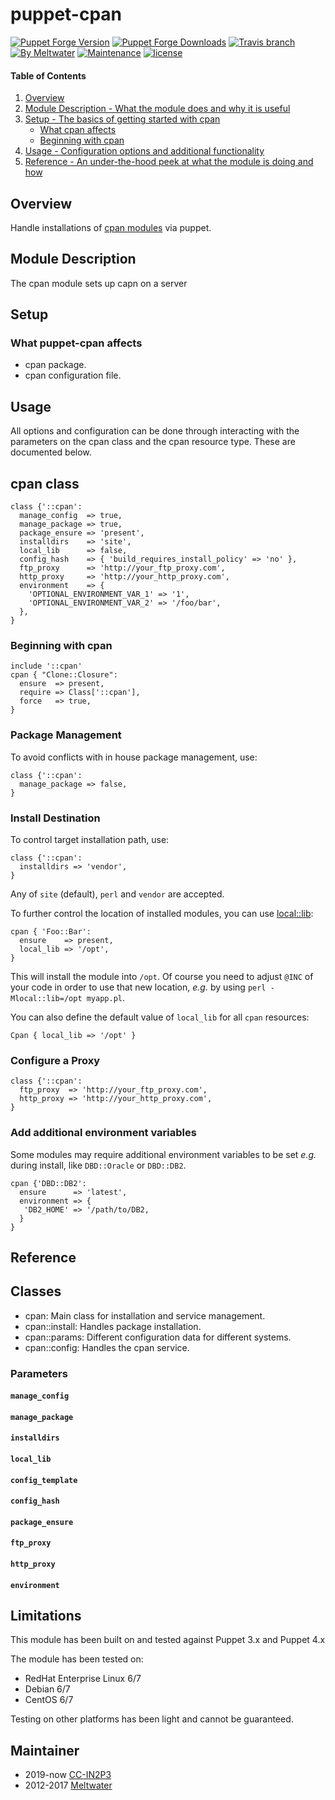 # puppet-cpan

[![Puppet Forge Version](http://img.shields.io/puppetforge/v/ccin2p3/cpan.svg)](https://forge.puppetlabs.com/ccin2p3/cpan)
[![Puppet Forge Downloads](http://img.shields.io/puppetforge/dt/ccin2p3/cpan.svg)](https://forge.puppetlabs.com/ccin2p3/cpan)
[![Travis branch](https://img.shields.io/travis/ccin2p3/puppet-cpan/master.svg)](https://travis-ci.org/ccin2p3/puppet-cpan)
[![By Meltwater](https://img.shields.io/badge/by-meltwater-28bbbb.svg)](http://underthehood.meltwater.com/)
[![Maintenance](https://img.shields.io/maintenance/yes/2016.svg)](https://github.com/ccin2p3/puppet-cpan/commits/master)
[![license](https://img.shields.io/github/license/ccin2p3/puppet-cpan.svg)](https://github.com/ccin2p3/puppet-cpan/blob/master/LICENSE)

#### Table of Contents

1. [Overview](#overview)
2. [Module Description - What the module does and why it is useful](#module-description)
3. [Setup - The basics of getting started with cpan](#setup)
    * [What cpan affects](#what-cpan-affects)
    * [Beginning with cpan](#beginning-with-cpan)
4. [Usage - Configuration options and additional functionality](#usage)
5. [Reference - An under-the-hood peek at what the module is doing and how](#reference)

## Overview

Handle installations of [cpan modules](http://www.cpan.org/modules/) via puppet.

## Module Description
The cpan module sets up capn on a server

## Setup

### What puppet-cpan affects

* cpan package.
* cpan configuration file.

## Usage

All options and configuration can be done through interacting with the parameters
on the cpan class and the cpan resource type.  These are documented below.

## cpan class

```puppet
class {'::cpan':
  manage_config  => true,
  manage_package => true,
  package_ensure => 'present',
  installdirs    => 'site',
  local_lib      => false,
  config_hash    => { 'build_requires_install_policy' => 'no' },
  ftp_proxy      => 'http://your_ftp_proxy.com',
  http_proxy     => 'http://your_http_proxy.com',
  environment    => {
  	'OPTIONAL_ENVIRONMENT_VAR_1' => '1',
  	'OPTIONAL_ENVIRONMENT_VAR_2' => '/foo/bar',
  },
}
```

### Beginning with cpan

```puppet
include '::cpan'
cpan { "Clone::Closure":
  ensure  => present,
  require => Class['::cpan'],
  force   => true,
}
```

### Package Management

To avoid conflicts with in house package management, use:

```puppet
class {'::cpan':
  manage_package => false,
}
```

### Install Destination

To control target installation path, use:

```puppet
class {'::cpan':
  installdirs => 'vendor',
}
```

Any of `site` (default), `perl` and `vendor` are accepted.

To further control the location of installed modules, you can use [local::lib](http://search.cpan.org/perldoc?local::lib):

```puppet
cpan { 'Foo::Bar':
  ensure    => present,
  local_lib => '/opt',
}
```

This will install the module into `/opt`. Of course you need to adjust `@INC` of your code in order to use that
new location, *e.g.* by using `perl -Mlocal::lib=/opt myapp.pl`.

You can also define the default value of `local_lib` for all `cpan` resources:

```puppet
Cpan { local_lib => '/opt' }
```

### Configure a Proxy

```puppet
class {'::cpan':
  ftp_proxy  => 'http://your_ftp_proxy.com',
  http_proxy => 'http://your_http_proxy.com',
}
```

### Add additional environment variables

Some modules may require additional environment variables to be set *e.g.* during install, like `DBD::Oracle` or `DBD::DB2`.

```puppet
cpan {'DBD::DB2':
  ensure      => 'latest',
  environment => {
   'DB2_HOME' => '/path/to/DB2,
  }
}
```

## Reference

## Classes

* cpan: Main class for installation and service management.
* cpan::install: Handles package installation.
* cpan::params: Different configuration data for different systems.
* cpan::config: Handles the cpan service.

### Parameters

#### `manage_config`

#### `manage_package`

#### `installdirs`

#### `local_lib`

#### `config_template`

#### `config_hash`

#### `package_ensure`

#### `ftp_proxy`

#### `http_proxy`

#### `environment`

## Limitations

This module has been built on and tested against Puppet 3.x and Puppet 4.x

The module has been tested on:

* RedHat Enterprise Linux 6/7
* Debian 6/7
* CentOS 6/7

Testing on other platforms has been light and cannot be guaranteed.

## Maintainer

* 2019-now [CC-IN2P3](https://github.com/ccin2p3)
* 2012-2017 [Meltwater](https://github.com/meltwater)
